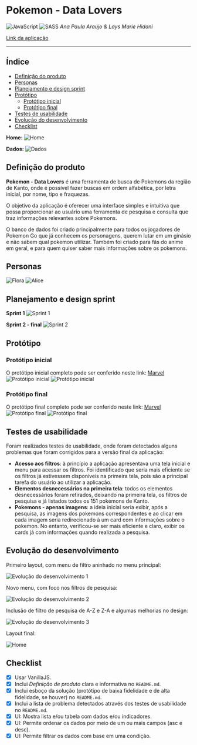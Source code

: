 # Pokemon - Data Lovers
![JavaScript](https://img.shields.io/badge/-JavaScript-%23F7DF1E.svg)
![SASS](https://img.shields.io/badge/-sass-%23D75893.svg)
*Ana Paula Araújo & Lays Marie Hidani*

[Link da aplicação](https://layshidani.github.io/data-lovers/)

---

## Índice
* [Definição do produto](#definição-do-produto)
* [Personas](#personas)
* [Planejamento e design sprint](#Planejamento-e-design-sprint)
* [Protótipo](#protótipo)
    * [Protótipo inicial](#protótipo-inicial)
    * [Protótipo final](#protótipo-final)
* [Testes de usabilidade](#testes-de-usabilidade)
* [Evolução do desenvolvimento](#Evolução-do-desenvolvimento)
* [Checklist](#checklist)

**Home:**
![Home](src/img/home.png)

**Dados:**
![Dados](src/img/dados.png)


## Definição do produto

**Pokemon - Data Lovers** é uma ferramenta de busca de Pokemons da região de Kanto, onde é possível fazer buscas em ordem alfabética, por letra inicial, por nome, tipo e fraquezas. 

O objetivo da aplicação é oferecer uma interface simples e intuitiva que possa proporcionar ao usuário uma ferramenta de pesquisa e consulta que traz informações relevantes sobre Pokemons.

O banco de dados foi criado principalmente para todos os jogadores de Pokemon Go que já conhecem os personagens, querem lutar em um ginásio e não sabem qual pokemon utilizar. Também foi criado para fãs do anime em geral, e para quem quiser saber mais informações sobre os pokemons.

## Personas

![Flora](src/img/persona-flora.png)
![Alice](src/img/persona-alice.png)


## Planejamento e design sprint

**Sprint 1**
![Sprint 1](src/img/sprint-1.png)

**Sprint 2 - final**
![Sprint 2](src/img/sprint-2.png)

## Protótipo

### Protótipo inicial
O protótipo inicial completo pode ser conferido neste link:
[Marvel](https://marvelapp.com/6db8fdf)
![Protótipo inicial](src/img/esboco.jpg)
![Protótipo inicial](src/img/prototipo-1.jpeg)


### Protótipo final
O protótipo final completo pode ser conferido neste link:
[Marvel](https://marvelapp.com/4g5f44g/screen/54253390)
![Protótipo final](src/img/prototipo-2.jpg)
![Protótipo final](src/img/pokemon-tela-2.jpg)

## Testes de usabilidade
Foram realizados testes de usabilidade, onde foram detectados alguns problemas que foram corrigidos para a versão final da aplicação:
* **Acesso aos filtros**: à princípio a aplicação apresentava uma tela inicial e menu para acessar os filtros. Foi identificado que seria mais eficiente se os filtros já estivessem disponíveis na primeira tela, pois são a principal tarefa do usuário ao utilizar a aplicação.
* **Elementos desnecessários na primeira tela**: todos os elementos desnecessários foram retirados, deixando na primeira tela, os filtros de pesquisa e já listados todos os 151 pokémons de Kanto.
* **Pokemons - apenas imagens**: a ideia inicial seria exibir, após a pesquisa, as imagens dos pokemons correspondentes e ao clicar em cada imagem seria redirecionado à um card com informações sobre o pokemon. No entanto, verificou-se ser mais eficiente e claro, exibir os cards já com informações quando realizada a pesquisa.

## Evolução do desenvolvimento

Primeiro layout, com menu de filtro aninhado no menu principal:

![Evolução do desenvolvimento 1](src/img/desenv-1.png)

Novo menu, com foco nos filtros de pesquisa:

![Evolução do desenvolvimento 2](src/img/desenv-2.png)

Inclusão de filtro de pesquisa de A-Z e Z-A e algumas melhorias no design:

![Evolução do desenvolvimento 3](src/img/desenv-3.png)

Layout final:

![Home](src/img/home.png)


## Checklist

* [x] Usar VanillaJS.
* [x] Inclui _Definição de produto_ clara e informativa no `README.md`.
* [x] Inclui esboço da solução (protótipo de baixa fidelidade e de alta fidelidade, se houver) no
  `README.md`.
* [x] Inclui a lista de problema detectados através dos testes de usabilidade
  no `README.md`.
* [x] UI: Mostra lista e/ou tabela com dados e/ou indicadores.
* [x] UI: Permite ordenar os dados por meio de um ou mais campos
  (asc e desc).
* [x] UI: Permite filtrar os dados com base em uma condição.
